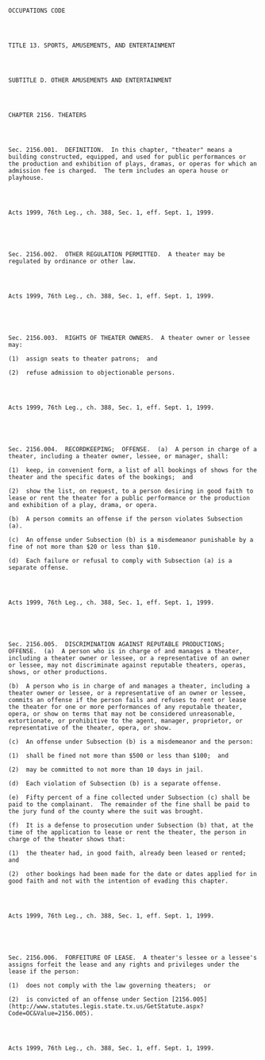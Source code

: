 ﻿
    
    
    	
    					
    
    
    OCCUPATIONS CODE
    
      
    
    
    TITLE 13. SPORTS, AMUSEMENTS, AND ENTERTAINMENT
    
      
    
    
    SUBTITLE D. OTHER AMUSEMENTS AND ENTERTAINMENT
    
      
    
    
    CHAPTER 2156. THEATERS
    
      
    
    
    Sec. 2156.001.  DEFINITION.  In this chapter, "theater" means a building constructed, equipped, and used for public performances or the production and exhibition of plays, dramas, or operas for which an admission fee is charged.  The term includes an opera house or playhouse.
    
    
    
    
    Acts 1999, 76th Leg., ch. 388, Sec. 1, eff. Sept. 1, 1999.
    
    
    
    
    
    Sec. 2156.002.  OTHER REGULATION PERMITTED.  A theater may be regulated by ordinance or other law.
    
    
    
    
    Acts 1999, 76th Leg., ch. 388, Sec. 1, eff. Sept. 1, 1999.
    
    
    
    
    
    Sec. 2156.003.  RIGHTS OF THEATER OWNERS.  A theater owner or lessee may:
    
    (1)  assign seats to theater patrons;  and
    
    (2)  refuse admission to objectionable persons.
    
    
    
    
    Acts 1999, 76th Leg., ch. 388, Sec. 1, eff. Sept. 1, 1999.
    
    
    
    
    
    Sec. 2156.004.  RECORDKEEPING;  OFFENSE.  (a)  A person in charge of a theater, including a theater owner, lessee, or manager, shall:
    
    (1)  keep, in convenient form, a list of all bookings of shows for the theater and the specific dates of the bookings;  and
    
    (2)  show the list, on request, to a person desiring in good faith to lease or rent the theater for a public performance or the production and exhibition of a play, drama, or opera.
    
    (b)  A person commits an offense if the person violates Subsection (a).
    
    (c)  An offense under Subsection (b) is a misdemeanor punishable by a fine of not more than $20 or less than $10.
    
    (d)  Each failure or refusal to comply with Subsection (a) is a separate offense.
    
    
    
    
    Acts 1999, 76th Leg., ch. 388, Sec. 1, eff. Sept. 1, 1999.
    
    
    
    
    
    Sec. 2156.005.  DISCRIMINATION AGAINST REPUTABLE PRODUCTIONS;  OFFENSE.  (a)  A person who is in charge of and manages a theater, including a theater owner or lessee, or a representative of an owner or lessee, may not discriminate against reputable theaters, operas, shows, or other productions.
    
    (b)  A person who is in charge of and manages a theater, including a theater owner or lessee, or a representative of an owner or lessee, commits an offense if the person fails and refuses to rent or lease the theater for one or more performances of any reputable theater, opera, or show on terms that may not be considered unreasonable, extortionate, or prohibitive to the agent, manager, proprietor, or representative of the theater, opera, or show.
    
    (c)  An offense under Subsection (b) is a misdemeanor and the person:
    
    (1)  shall be fined not more than $500 or less than $100;  and
    
    (2)  may be committed to not more than 10 days in jail.
    
    (d)  Each violation of Subsection (b) is a separate offense.
    
    (e)  Fifty percent of a fine collected under Subsection (c) shall be paid to the complainant.  The remainder of the fine shall be paid to the jury fund of the county where the suit was brought.
    
    (f)  It is a defense to prosecution under Subsection (b) that, at the time of the application to lease or rent the theater, the person in charge of the theater shows that:
    
    (1)  the theater had, in good faith, already been leased or rented;  and
    
    (2)  other bookings had been made for the date or dates applied for in good faith and not with the intention of evading this chapter.
    
    
    
    
    Acts 1999, 76th Leg., ch. 388, Sec. 1, eff. Sept. 1, 1999.
    
    
    
    
    
    Sec. 2156.006.  FORFEITURE OF LEASE.  A theater's lessee or a lessee's assigns forfeit the lease and any rights and privileges under the lease if the person:
    
    (1)  does not comply with the law governing theaters;  or
    
    (2)  is convicted of an offense under Section [2156.005](http://www.statutes.legis.state.tx.us/GetStatute.aspx?Code=OC&Value=2156.005).
    
    
    
    
    Acts 1999, 76th Leg., ch. 388, Sec. 1, eff. Sept. 1, 1999.
    
    
    
    
    				
